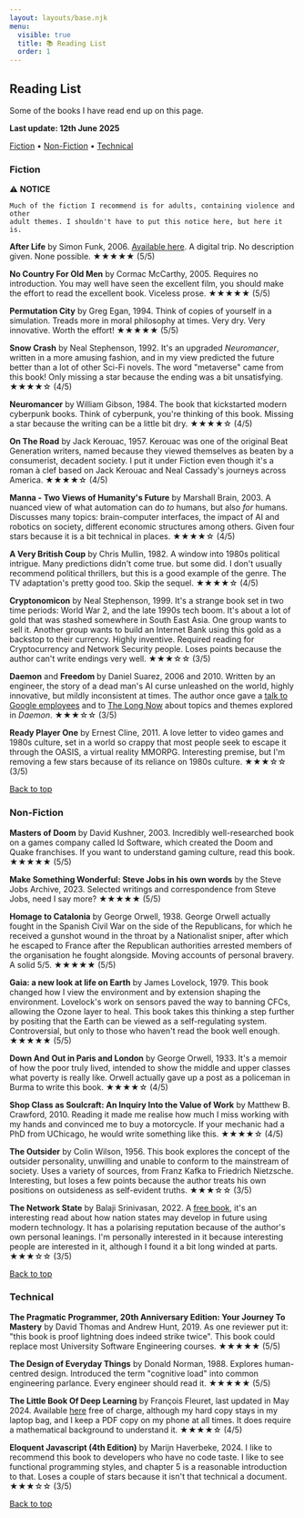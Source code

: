 ```yaml
---
layout: layouts/base.njk
menu:
  visible: true
  title: 📚 Reading List
  order: 1
---
```


<h2 id="page-header">Reading List</h2>

Some of the books I have read end up on this page.

**Last update: 12th June 2025**

<nav id="nav-bar" class="links-nav">
    <a href="#fiction">Fiction</a> &bull;
    <a href="#non-fiction">Non-Fiction</a> &bull;
    <a href="#technical">Technical</a>
</nav>

<h3 id="fiction">Fiction</h3>

<div class="notice">
    ⚠️ <b>NOTICE</b>

    Much of the fiction I recommend is for adults, containing violence and other
    adult themes. I shouldn't have to put this notice here, but here it is.
</div>

**After Life** by Simon Funk, 2006. [Available
here](https://sifter.org/simon/AfterLife/index.html). A digital trip. No
description given. None possible. ★★★★★ (5/5)

**No Country For Old Men** by Cormac McCarthy, 2005. Requires no introduction.
You may well have seen the excellent film, you should make the effort to read
the excellent book. Viceless prose. ★★★★★ (5/5)

**Permutation City** by Greg Egan, 1994. Think of copies of yourself in a
simulation. Treads more in moral philosophy at times. Very dry. Very innovative.
Worth the effort! ★★★★★ (5/5)

**Snow Crash** by Neal Stephenson, 1992. It's an upgraded *Neuromancer*, written
in a more amusing fashion, and in my view predicted the future better than a lot
of other Sci-Fi novels. The word "metaverse" came from this book!
Only missing a star because the ending was a bit unsatisfying. ★★★★☆ (4/5)

**Neuromancer** by William Gibson, 1984. The book that kickstarted modern
cyberpunk books. Think of cyberpunk, you're thinking of this book.
Missing a star because the writing can be a little bit dry. ★★★★☆ (4/5)

**On The Road** by Jack Kerouac, 1957. Kerouac was one of the original Beat
Generation writers, named because they viewed themselves as beaten by a
consumerist, decadent society. I put it under Fiction even though it's a
roman à clef based on Jack Kerouac and Neal Cassady's journeys across America.
★★★★☆ (4/5)

**Manna - Two Views of Humanity's Future** by Marshall Brain, 2003. A nuanced
view of what automation can do *to* humans, but also *for* humans. Discusses
many topics: brain-computer interfaces, the impact of AI and robotics on
society, different economic structures among others. Given four stars because it
is a bit technical in places. ★★★★☆ (4/5)

**A Very British Coup** by Chris Mullin, 1982. A window into 1980s political
intrigue. Many predictions didn't come true. but some did. I don't usually
recommend political thrillers, but this is a good example of the genre.
The TV adaptation's pretty good too. Skip the sequel. ★★★★☆ (4/5)

**Cryptonomicon** by Neal Stephenson, 1999. It's a strange book set in two
time periods: World War 2, and the late 1990s tech boom. It's about a lot of
gold that was stashed somewhere in South East Asia. One group wants to sell it.
Another group wants to build an Internet Bank using this gold as a backstop
to their currency. Highly inventive. Required reading for Cryptocurrency and
Network Security people. Loses points because the author can't write endings
very well. ★★★☆☆ (3/5)

**Daemon** and **Freedom** by Daniel Suarez, 2006 and 2010. Written by an
engineer, the story of a dead man's AI curse unleashed on the world, highly
innovative, but mildly inconsistent at times. The author once gave a
[talk to Google employees](https://www.youtube.com/watch?v=sUEGzjnGsiA) and
to [The Long Now](https://www.youtube.com/watch?v=RS5i1S8FXno) about
topics and themes explored in *Daemon*. ★★★☆☆ (3/5)

**Ready Player One** by Ernest Cline, 2011. A love letter to video games and
1980s culture, set in a world so crappy that most people seek to escape it
through the OASIS, a virtual reality MMORPG. Interesting premise, but I'm
removing a few stars because of its reliance on 1980s culture. ★★★☆☆ (3/5)

[Back to top](#page-header)

<h3 id="non-fiction">Non-Fiction</h3>

**Masters of Doom** by David Kushner, 2003. Incredibly well-researched book on a
games company called Id Software, which created the Doom and Quake franchises.
If you want to understand gaming culture, read this book. ★★★★★ (5/5)

**Make Something Wonderful: Steve Jobs in his own words** by the Steve Jobs
Archive, 2023. Selected writings and correspondence from Steve Jobs, need I say
more? ★★★★★ (5/5)

**Homage to Catalonia** by George Orwell, 1938. George Orwell actually fought in
the Spanish Civil War on the side of the Republicans, for which he received a
gunshot wound in the throat by a Nationalist sniper, after which he escaped to
France after the Republican authorities arrested members of the organisation he
fought alongside. Moving accounts of personal bravery. A solid 5/5. ★★★★★ (5/5)

**Gaia: a new look at life on Earth** by James Lovelock, 1979. This book changed
how I view the environment and by extension shaping the environment. Lovelock's
work on sensors paved the way to banning CFCs, allowing the Ozone layer to heal.
This book takes this thinking a step further by positing that the Earth can be
viewed as a self-regulating system. Controversial, but only to those who haven't
read the book well enough. ★★★★★ (5/5)

**Down And Out in Paris and London** by George Orwell, 1933. It's a memoir of
how the poor truly lived, intended to show the middle and upper classes what
poverty is really like. Orwell actually gave up a post as a policeman in Burma
to write this book. ★★★★☆ (4/5)

**Shop Class as Soulcraft: An Inquiry Into the Value of Work** by Matthew B.
Crawford, 2010. Reading it made me realise how much I miss working with my
hands and convinced me to buy a motorcycle. If your mechanic had a PhD from
UChicago, he would write something like this. ★★★★☆ (4/5)

**The Outsider** by Colin Wilson, 1956. This book explores the concept of the
outsider personality, unwilling and unable to conform to the mainstream of
society. Uses a variety of sources, from Franz Kafka to Friedrich Nietzsche.
Interesting, but loses a few points because the author treats his own positions
on outsideness as self-evident truths. ★★★☆☆ (3/5)

**The Network State** by Balaji Srinivasan, 2022. A [free
book](https://thenetworkstate.com), it's an interesting read about how nation
states may develop in future using modern technology. It has a polarising
reputation because of the author's own personal leanings. I'm personally
interested in it because interesting people are interested in it, although I
found it a bit long winded at parts. ★★★☆☆ (3/5)

[Back to top](#page-header)

<h3 id="technical">Technical</h3>

**The Pragmatic Programmer, 20th Anniversary Edition: Your Journey To Mastery**
by David Thomas and Andrew Hunt, 2019. As one reviewer put it: "this book is
proof lightning does indeed strike twice". This book could replace most
University Software Engineering courses. ★★★★★ (5/5)

**The Design of Everyday Things** by Donald Norman, 1988. Explores
human-centred design. Introduced the term "cognitive load" into common
engineering parlance. Every engineer should read it. ★★★★★ (5/5)

**The Little Book Of Deep Learning** by François Fleuret, last updated in May
2024. Available [here](https://fleuret.org/francois/lbdl.html) free of charge,
although my hard copy stays in my laptop bag, and I keep a PDF copy on my phone
at all times. It does require a mathematical background to understand it.
★★★★☆ (4/5)

**Eloquent Javascript (4th Edition)** by Marijn Haverbeke, 2024. I like to
recommend this book to developers who have no code taste. I like to see
functional programming styles, and chapter 5 is a reasonable introduction to
that. Loses a couple of stars because it isn't that technical a document.
★★★☆☆ (3/5)

[Back to top](#page-header)

